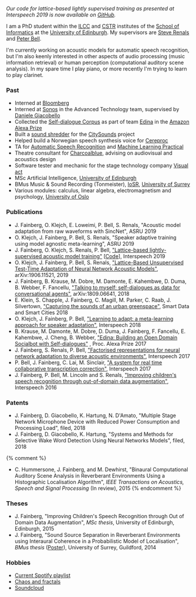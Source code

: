 *Our code for lattice-based lightly supervised training as presented at Interspeech 2019 is now available on [GitHub](https://github.com/jfainberg/lattice_combination).*

I am a PhD student within the [ILCC] and [CSTR] institutes of the [School of Informatics] at the [University of Edinburgh]. My supervisors are [Steve Renals] and [Peter Bell].

I'm currently working on acoustic models for automatic speech recognition, but I'm also keenly interested in other aspects of audio processing (music information retrieval) or human perception (computational auditory scene analysis). In my spare time I play piano, or more recently I'm trying to learn to play clarinet.

### Past
- Interned at [Bloomberg]
- Interned at [Sonos] in the Advanced Technology team, supervised by [Daniele Giacobello]
- Collected the [Self-dialogue Corpus] as part of team [Edina] in the [Amazon Alexa Prize]
- Built a [sound shredder](https://www.research.ed.ac.uk/portal/files/70005023/citysounds_overview_v1.3.pdf) for the [CitySounds] project
- Helped build a Norwegian speech synthesis voice for [Cereproc]
- TA for [Automatic Speech Recognition] and [Machine Learning Practical]
- Theatre consultant for [Charcoalblue], advising on audiovisual and acoustics design
- Software tester and mechanic for the stage technology company [Visual act]
- MSc Artificial Intelligence, [University of Edinburgh] 
- BMus Music & Sound Recording (Tonmeister), [IoSR], [University of Surrey]
- Various modules: calculus, linear algebra, electromagnetism and psychology, [University of Oslo]

### Publications
- J. Fainberg, O. Klejch, E. Loweimi, P. Bell, S. Renals, "Acoustic model adaptation from raw waveforms with SincNet", ASRU 2019
- O. Klejch, J. Fainberg, P. Bell, S. Renals, "Speaker adaptive training using model agnostic meta-learning", ASRU 2019
- J. Fainberg, O. Klejch, S. Renals, P. Bell, ["Lattice-based lightly-supervised acoustic model training"](https://arxiv.org/pdf/1905.13150.pdf) [[Code](https://github.com/jfainberg/lattice_combination)], Interspeech 2019
- O. Klejch, J. Fainberg, P. Bell, S. Renals, ["Lattice-Based Unsupervised Test-Time Adaptation of Neural Network Acoustic Models"](https://arxiv.org/pdf/1906.11521.pdf), arXiv:1906.11521, 2019
- J. Fainberg, B. Krause, M. Dobre, M. Damonte, E. Kahembwe, D. Duma, B. Webber, F. Fancellu, ["Talking to myself: self-dialogues as data for conversational agents"](https://arxiv.org/pdf/1809.06641.pdf), arXiv:1809.06641, 2018
- E. Klein, S. Chapple, J. Fainberg, C. Magill, M. Parker, C. Raab, J. Silvertown, ["Capturing the sounds of an urban greenspace"](https://www.research.ed.ac.uk/portal/files/70005023/citysounds_overview_v1.3.pdf), Smart Data and Smart Cities 2018
- O. Klejch, J. Fainberg, P. Bell, ["Learning to adapt: a meta-learning approach for speaker adaptation"](https://www.isca-speech.org/archive/Interspeech_2018/pdfs/1244.pdf), Interspeech 2018
- B. Krause, M. Damonte, M. Dobre, D. Duma, J. Fainberg, F. Fancellu, E. Kahembwe, J. Cheng, B. Webber, ["Edina: Building an Open Domain Socialbot with
Self-dialogues"](https://arxiv.org/pdf/1709.09816.pdf)
, Proc. Alexa Prize 2017
- J. Fainberg, S. Renals, P. Bell, ["Factorised representations for neural network adaptation to diverse acoustic environments"](http://www.research.ed.ac.uk/portal/files/39658781/joachimIS2017.pdf), Interspeech 2017
- P. Bell, J. Fainberg, C. Lai, M. Sinclair, ["A system for real time collaborative transcription correction"](http://www.research.ed.ac.uk/portal/files/39291622/is2017demo_nh_1.pdf), Interspeech 2017
- J. Fainberg, P. Bell, M. Lincoln and S. Renals, ["Improving children's speech recognition through out-of-domain data augmentation"](http://www.cstr.ed.ac.uk/downloads/publications/2016/master.pdf), Interspeech 2016

### Patents
- J. Fainberg, D. Giacobello, K. Hartung, N. D'Amato, "Multiple Stage Network Microphone Device with Reduced Power Consumption and Processing Load", filed, 2018
- J. Fainberg, D. Giacobello, K. Hartung, "Systems and Methods for Selective Wake Word Detection Using Neural Networks Models", filed, 2018

{% comment %}
- C. Hummersone, J. Fainberg, and M. Dewhirst, "Binaural Computational Auditory Scene Analysis in Reverberant Environments Using a Histographic Localisation Algorithm", *IEEE Transactions on Acoustics, Speech and Signal Processing* (In review), 2015
{% endcomment %}

### Theses

- J. Fainberg, "Improving Children's Speech Recognition through Out of Domain Data Augmentation", *MSc thesis*, University of Edinburgh, Edinburgh, 2015
- J. Fainberg, "Sound Source Separation in Reverberant Environments using Interaural Coherence in a Probabilistic Model of Localisation", *BMus thesis* ([Poster](../soundsource_poster.pdf)), University of Surrey, Guildford, 2014

### Hobbies
- [Current Spotify playlist](https://open.spotify.com/playlist/4r6lFJOBHyutziAGhaqke9?si=pxVxWwOESNGZHqoTfQwXxw)
- [Chaos and fractals](/chaos)
- [Soundcloud](https://soundcloud.com/jodles-1)

[University of Edinburgh]: http://www.ed.ac.uk
[University of Surrey]: http://www.surrey.ac.uk
[University of Oslo]: http://www.uio.no
[IoSR]: http://iosr.surrey.ac.uk
[School of Informatics]: http://www.ed.ac.uk/informatics/
[CSTR]: http://www.cstr.ed.ac.uk
[ILCC]: http://www.ilcc.inf.ed.ac.uk
[Steve Renals]: http://homepages.inf.ed.ac.uk/srenals/
[Peter Bell]: http://homepages.inf.ed.ac.uk/pbell1/
[Charcoalblue]: http://www.charcoalblue.com
[Visual act]: http://visualact.net
[Daniele Giacobello]:https://sites.google.com/site/giacobello/
[Sonos]:http://www.sonos.com
[Bloomberg]:http://www.bloomberg.net
[CitySounds]:https://citysounds.eu
[Edina]:https://developer.amazon.com/alexaprize/challenges/past-challenges/2017/edina
[Amazon Alexa Prize]:https://developer.amazon.com/alexaprize
[Self-dialogue Corpus]:https://github.com/jfainberg/self_dialogue_corpus
[Cereproc]:https://www.cereproc.com
[Automatic Speech Recognition]:http://www.inf.ed.ac.uk/teaching/courses/asr/index-2019.html
[Machine Learning Practical]:http://www.inf.ed.ac.uk/teaching/courses/mlp/index-2018.html

